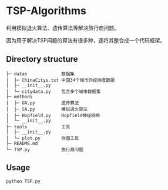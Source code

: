 # TSP-Algorithms

利用模拟退火算法、遗传算法等解决旅行商问题。

因为用于解决TSP问题的算法有很多种，遂将其整合成一个代码框架。

## Directory structure

```
├─ datas             数据集
│  ├─ ChinaCitys.txt 中国34个城市的经纬度数据
│  ├─ __init__.py    
│  └─ citydata.py    包含多个城市数据集
├─ methods
│  ├─ GA.py          遗传算法
│  ├─ SA.py          模拟退火算法
│  ├─ Hopfield.py    Hopfield神经网络
│  └─ __init__.py
├─ tools             工具
│  ├─ __init__.py
│  └─ plot.py        作图工具
├─ README.md
└─ TSP.py            旅行商问题
```

## Usage

```
python TSP.py
```
